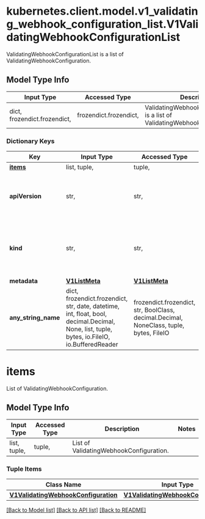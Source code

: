# kubernetes.client.model.v1_validating_webhook_configuration_list.V1ValidatingWebhookConfigurationList

ValidatingWebhookConfigurationList is a list of ValidatingWebhookConfiguration.

## Model Type Info
Input Type | Accessed Type | Description | Notes
------------ | ------------- | ------------- | -------------
dict, frozendict.frozendict,  | frozendict.frozendict,  | ValidatingWebhookConfigurationList is a list of ValidatingWebhookConfiguration. | 

### Dictionary Keys
Key | Input Type | Accessed Type | Description | Notes
------------ | ------------- | ------------- | ------------- | -------------
**[items](#items)** | list, tuple,  | tuple,  | List of ValidatingWebhookConfiguration. | 
**apiVersion** | str,  | str,  | APIVersion defines the versioned schema of this representation of an object. Servers should convert recognized schemas to the latest internal value, and may reject unrecognized values. More info: https://git.k8s.io/community/contributors/devel/sig-architecture/api-conventions.md#resources | [optional] 
**kind** | str,  | str,  | Kind is a string value representing the REST resource this object represents. Servers may infer this from the endpoint the kubernetes.client submits requests to. Cannot be updated. In CamelCase. More info: https://git.k8s.io/community/contributors/devel/sig-architecture/api-conventions.md#types-kinds | [optional] 
**metadata** | [**V1ListMeta**](V1ListMeta.md) | [**V1ListMeta**](V1ListMeta.md) |  | [optional] 
**any_string_name** | dict, frozendict.frozendict, str, date, datetime, int, float, bool, decimal.Decimal, None, list, tuple, bytes, io.FileIO, io.BufferedReader | frozendict.frozendict, str, BoolClass, decimal.Decimal, NoneClass, tuple, bytes, FileIO | any string name can be used but the value must be the correct type | [optional]

# items

List of ValidatingWebhookConfiguration.

## Model Type Info
Input Type | Accessed Type | Description | Notes
------------ | ------------- | ------------- | -------------
list, tuple,  | tuple,  | List of ValidatingWebhookConfiguration. | 

### Tuple Items
Class Name | Input Type | Accessed Type | Description | Notes
------------- | ------------- | ------------- | ------------- | -------------
[**V1ValidatingWebhookConfiguration**](V1ValidatingWebhookConfiguration.md) | [**V1ValidatingWebhookConfiguration**](V1ValidatingWebhookConfiguration.md) | [**V1ValidatingWebhookConfiguration**](V1ValidatingWebhookConfiguration.md) |  | 

[[Back to Model list]](../../README.md#documentation-for-models) [[Back to API list]](../../README.md#documentation-for-api-endpoints) [[Back to README]](../../README.md)

